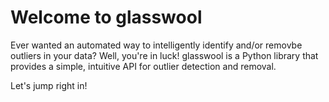 # Welcome to glasswool

Ever wanted an automated way to intelligently identify and/or removbe outliers in your data? Well, you're in luck! glasswool is a Python library that provides a simple, intuitive API for outlier detection and removal.

Let's jump right in!
